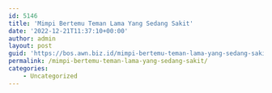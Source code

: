 ```yaml
---
id: 5146
title: 'Mimpi Bertemu Teman Lama Yang Sedang Sakit'
date: '2022-12-21T11:37:10+00:00'
author: admin
layout: post
guid: 'https://bos.awn.biz.id/mimpi-bertemu-teman-lama-yang-sedang-sakit/'
permalink: /mimpi-bertemu-teman-lama-yang-sedang-sakit/
categories:
    - Uncategorized
---
```


